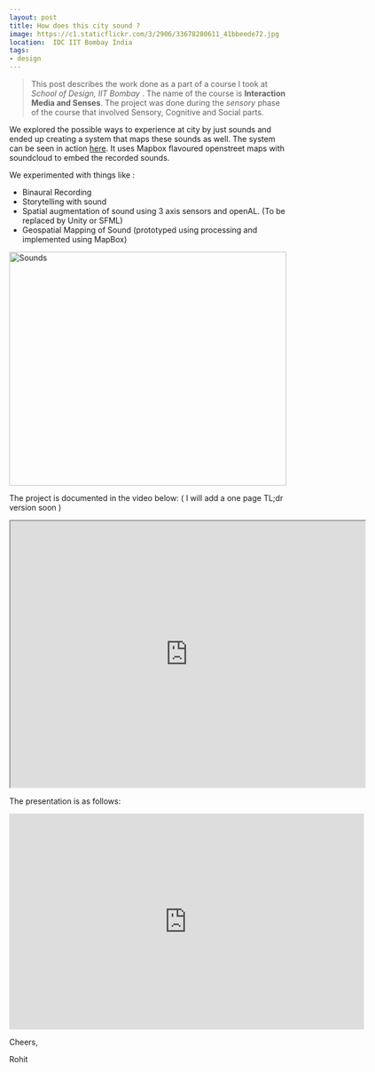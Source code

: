 ```yaml
---
layout: post
title: How does this city sound ?
image: https://c1.staticflickr.com/3/2906/33678280611_41bbeede72.jpg
location:  IDC IIT Bombay India
tags:
- design
---
```


> This post describes the work done as a part of a course I took at *School of Design, IIT Bombay* . The name of the course is **Interaction Media and Senses**. The project was done during the *sensory* phase of the course that involved Sensory, Cognitive and Social parts. 

We explored the possible ways to experience at city by just sounds and ended up creating a system that maps these sounds as well. The system can be seen in action [here](http://rohitg.in/soundsofcity.html). It uses Mapbox flavoured openstreet maps with soundcloud to embed the recorded sounds.

We experimented with things like :

- Binaural Recording
- Storytelling with sound
- Spatial augmentation of sound using 3 axis sensors and openAL. (To be replaced by Unity or SFML)
- Geospatial Mapping of Sound (prototyped using processing and implemented using MapBox)


<a data-flickr-embed="true"  href="https://www.flickr.com/photos/94411929@N06/33678280611/in/dateposted-public/" title="Sounds"><img src="https://c1.staticflickr.com/3/2906/33678280611_41bbeede72.jpg" width="500" height="421" alt="Sounds"></a><script async src="//embedr.flickr.com/assets/client-code.js" charset="utf-8"></script> 

The project is documented in the video below: ( I will add a one page TL;dr version soon )

<iframe src="https://drive.google.com/file/d/0B-2TEMdgVwl4RHNJcXJLd1IwYUU/preview" width="640" height="480"></iframe>

The presentation is as follows:

<iframe src="https://docs.google.com/presentation/d/1OpqOCdbN_42WugLY2KXdvVErJ96BkXanpejnTeZJ0Kg/embed?start=false&loop=false&delayms=3000" frameborder="0" width="640" height="389" allowfullscreen="true" mozallowfullscreen="true" webkitallowfullscreen="true"></iframe>



Cheers,

Rohit




  


 

